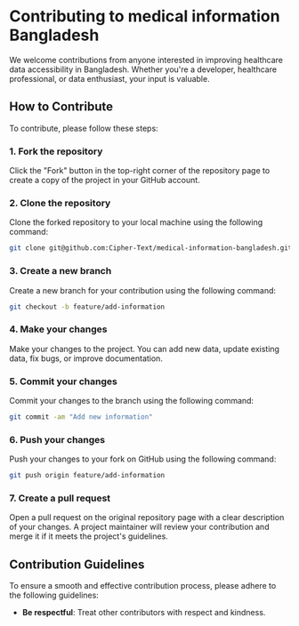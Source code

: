 # Contributing to medical information Bangladesh
We welcome contributions from anyone interested in improving healthcare data accessibility in Bangladesh. Whether you're a developer, healthcare professional, or data enthusiast, your input is valuable.

## How to Contribute
To contribute, please follow these steps:
### 1. Fork the repository
Click the "Fork" button in the top-right corner of the repository page to create a copy of the project in your GitHub account.

### 2. Clone the repository
Clone the forked repository to your local machine using the following command:
```bash
git clone git@github.com:Cipher-Text/medical-information-bangladesh.git
```

### 3. Create a new branch
Create a new branch for your contribution using the following command:
```bash
git checkout -b feature/add-information
```

### 4. Make your changes
Make your changes to the project. You can add new data, update existing data, fix bugs, or improve documentation.

### 5. Commit your changes
Commit your changes to the branch using the following command:
```bash
git commit -am "Add new information"
```

### 6. Push your changes
Push your changes to your fork on GitHub using the following command:
```bash
git push origin feature/add-information
```

### 7. Create a pull request
Open a pull request on the original repository page with a clear description of your changes. A project maintainer will review your contribution and merge it if it meets the project's guidelines.

## Contribution Guidelines
To ensure a smooth and effective contribution process, please adhere to the following guidelines:
- **Be respectful**: Treat other contributors with respect and kindness.
